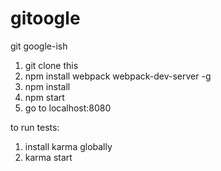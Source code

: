 # gitoogle
git google-ish
1. git clone this
2. npm install webpack webpack-dev-server -g
3. npm install
4. npm start
5. go to localhost:8080

to run tests:
1. install karma globally
2. karma start
